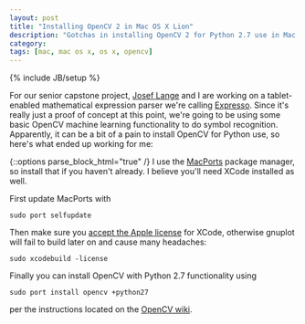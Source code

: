 ```yaml
---
layout: post
title: "Installing OpenCV 2 in Mac OS X Lion"
description: "Gotchas in installing OpenCV 2 for Python 2.7 use in Mac OS X Lion using MacPorts"
category: 
tags: [mac, mac os x, os x, opencv]
---
```

{% include JB/setup %}

For our senior capstone project, [Josef Lange](http://josefdlange.com/) and I are working on a tablet-enabled mathematical expression parser we're calling [Expresso](http://github.com/expresso-math/). Since it's really just a proof of concept at this point, we're going to be using some basic OpenCV machine learning functionality to do symbol recognition. Apparently, it can be a bit of a pain to install OpenCV for Python use, so here's what ended up working for me:

{::options parse_block_html="true" /}
I use the [MacPorts](http://www.macports.org/) package manager, so install that if you haven't already. I believe you'll need XCode installed as well.

<div class="p">
First update MacPorts with
</div>

~~~
sudo port selfupdate
~~~

Then make sure you [accept the Apple license](http://trac.macports.org/ticket/35337) for XCode, otherwise gnuplot will fail to build later on and cause many headaches:

~~~
sudo xcodebuild -license
~~~

Finally you can install OpenCV with Python 2.7 functionality using

~~~
sudo port install opencv +python27
~~~

per the instructions located on the [OpenCV wiki](http://opencv.willowgarage.com/wiki/Mac_OS_X_OpenCV_Port).

